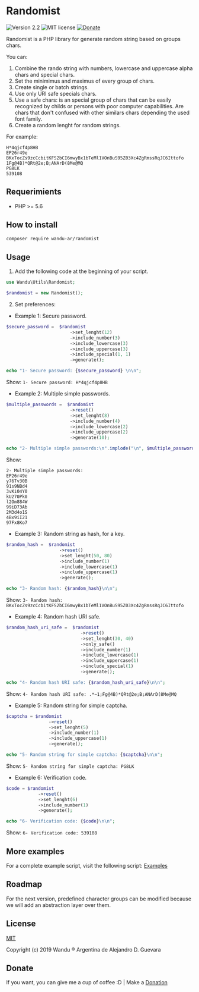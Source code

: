 # Randomist

![Version 2.2](https://img.shields.io/badge/version-1.0.0-blue.svg) ![MIT license](https://img.shields.io/badge/license-MIT-green.svg) [![Donate](https://img.shields.io/badge/give-donation-yellow.svg)](https://www.paypal.me/AleGueva)

Randomist is a PHP library for generate random string based on groups chars.

You can:
1. Combine the rando string with numbers, lowercase and uppercase alpha chars and special chars.
2. Set the minimimus and maximus of every group of chars.
3. Create single or batch strings.
4. Use only URI safe specials chars.
5. Use a safe chars: is an special group of chars that can be easily recognized by childs or persons with poor computer capabilities. Are chars that don't confused with other similars chars depending the used font family.
6. Create a random lenght for random strings.

For example:
```
H*4qjcf4p8HB 
EP26r49e
BKxTocZs9zcCcbitKFS2bCI6mwyBx1bTeMl1VOnBuS95Z03Xc4ZgRmssRqJC6Ittofo
1Fg@4B)*QRt@2e;B;ANArD(8Me@MQ
PG8LK
539108
```

## Requerimients

- PHP >= 5.6

## How to install

```sh
composer require wandu-ar/randomist
```

## Usage

1. Add the following code at the beginning of your script.

```php
use Wandu\Utils\Randomist;

$randomist = new Randomist();

```

2. Set preferences:

- Example 1: Secure password.
```php
$secure_password =  $randomist
                        ->set_lenght(12)
                        ->include_number(3)
                        ->include_lowercase(3)
                        ->include_uppercase(3)
                        ->include_special(1, 1)
                        ->generate();

echo "1- Secure password: {$secure_password} \n\n";
```
Show: `1- Secure password: H*4qjcf4p8HB`

- Example 2: Multiple simple passwords.
```php
$multiple_passwords =  $randomist
                        ->reset()
                        ->set_lenght(8)
                        ->include_number(4)
                        ->include_lowercase(2)
                        ->include_uppercase(2)
                        ->generate(10);

echo "2- Multiple simple passwords:\n".implode("\n", $multiple_passwords)."\n\n";
```
Show: 
```
2- Multiple simple passwords:
EP26r49e
y76Tv30B
91s9NBd4
3vKi04Y0
kU270Pk0
l2Om884W
99iD73Ab
2M3d4o1S
4Bx9iI21
97Fx8Ko7
```

- Example 3: Random string as hash, for a key.
```php
$random_hash =  $randomist
                    ->reset()
                    ->set_lenght(50, 80)
                    ->include_number(1)
                    ->include_lowercase(1)
                    ->include_uppercase(1)
                    ->generate();

echo "3- Random hash: {$random_hash}\n\n";  
```
Show: `3- Random hash: BKxTocZs9zcCcbitKFS2bCI6mwyBx1bTeMl1VOnBuS95Z03Xc4ZgRmssRqJC6Ittofo`

- Example 4: Random hash URI safe.
```php
$random_hash_uri_safe =  $randomist
                            ->reset()
                            ->set_lenght(30, 40)
                            ->only_safe()
                            ->include_number(1)
                            ->include_lowercase(1)
                            ->include_uppercase(1)
                            ->include_special(1)
                            ->generate();

echo "4- Random hash URI safe: {$random_hash_uri_safe}\n\n";
```
Show: `4- Random hash URI safe: .*~1;Fg@4B)*QRt@2e;B;ANArD(8Me@MQ`

- Example 5: Random string for simple captcha.
```php
$captcha = $randomist
                ->reset()
                ->set_lenght(5)
                ->include_number(1)
                ->include_uppercase(1)
                ->generate();

echo "5- Random string for simple captcha: {$captcha}\n\n";
```
Show: `5- Random string for simple captcha: PG8LK`

- Example 6: Verification code.
```php
$code = $randomist
            ->reset()
            ->set_lenght(6)
            ->include_number(1)
            ->generate();

echo "6- Verification code: {$code}\n\n";
```
Show: `6- Verification code: 539108`            

## More examples

For a complete example script, visit the following script: [Examples](examples/index.php)

## Roadmap 

For the next version, predefined character groups can be modified because we will add an abstraction layer over them.

## License

[MIT](LICENSE)

Copyright (c) 2019 Wandu ® Argentina de Alejandro D. Guevara

## Donate

If you want, you can give me a cup of coffee :D | Make a [Donation](https://www.paypal.me/AleGueva)